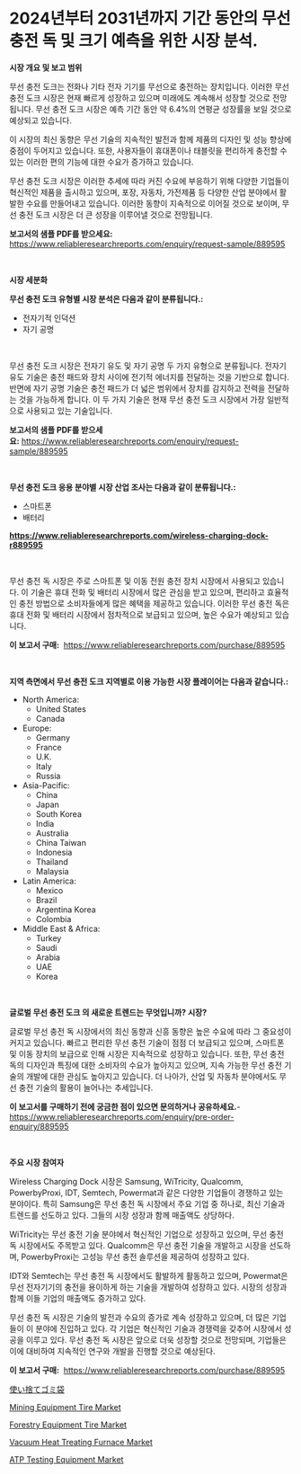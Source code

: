 <p><h1>2024년부터 2031년까지 기간 동안의 무선 충전 독 및 크기 예측을 위한 시장 분석.</h1></p><p><strong>시장 개요 및 보고 범위</strong></p>
<p><p>무선 충전 도크는 전화나 기타 전자 기기를 무선으로 충전하는 장치입니다. 이러한 무선 충전 도크 시장은 현재 빠르게 성장하고 있으며 미래에도 계속해서 성장할 것으로 전망됩니다. 무선 충전 도크 시장은 예측 기간 동안 약 6.4%의 연평균 성장률을 보일 것으로 예상되고 있습니다.</p><p>이 시장의 최신 동향은 무선 기술의 지속적인 발전과 함께 제품의 디자인 및 성능 향상에 중점이 두어지고 있습니다. 또한, 사용자들이 휴대폰이나 태블릿을 편리하게 충전할 수 있는 이러한 편의 기능에 대한 수요가 증가하고 있습니다.</p><p>무선 충전 도크 시장은 이러한 추세에 따라 커진 수요에 부응하기 위해 다양한 기업들이 혁신적인 제품을 출시하고 있으며, 포장, 자동차, 가전제품 등 다양한 산업 분야에서 활발한 수요를 만들어내고 있습니다. 이러한 동향이 지속적으로 이어질 것으로 보이며, 무선 충전 도크 시장은 더 큰 성장을 이루어낼 것으로 전망됩니다.</p></p>
<p><strong>보고서의 샘플 PDF를 받으세요:</strong> <a href="https://www.reliableresearchreports.com/enquiry/request-sample/889595">https://www.reliableresearchreports.com/enquiry/request-sample/889595</a></p>
<p>&nbsp;</p>
<p><strong>시장 세분화</strong></p>
<p><strong>무선 충전 도크 유형별 시장 분석은 다음과 같이 분류됩니다.:</strong></p>
<p><ul><li>전자기적 인덕션</li><li>자기 공명</li></ul></p>
<p>&nbsp;</p>
<p><p>무선 충전 도크 시장은 전자기 유도 및 자기 공명 두 가지 유형으로 분류됩니다. 전자기 유도 기술은 충전 패드와 장치 사이에 전기적 에너지를 전달하는 것을 기반으로 합니다. 반면에 자기 공명 기술은 충전 패드가 더 넓은 범위에서 장치를 감지하고 전력을 전달하는 것을 가능하게 합니다. 이 두 가지 기술은 현재 무선 충전 도크 시장에서 가장 일반적으로 사용되고 있는 기술입니다.</p></p>
<p><strong>보고서의 샘플 PDF를 받으세요:</strong>&nbsp;<a href="https://www.reliableresearchreports.com/enquiry/request-sample/889595">https://www.reliableresearchreports.com/enquiry/request-sample/889595</a></p>
<p>&nbsp;</p>
<p><strong> 무선 충전 도크 응용 분야별 시장 산업 조사는 다음과 같이 분류됩니다.:</strong></p>
<p><ul><li>스마트폰</li><li>배터리</li></ul></p>
<p><strong><a href="https://www.reliableresearchreports.com/wireless-charging-dock-r889595">https://www.reliableresearchreports.com/wireless-charging-dock-r889595</a></strong></p>
<p>&nbsp;</p>
<p><p>무선 충전 독 시장은 주로 스마트폰 및 이동 전원 충전 장치 시장에서 사용되고 있습니다. 이 기술은 휴대 전화 및 배터리 시장에서 많은 관심을 받고 있으며, 편리하고 효율적인 충전 방법으로 소비자들에게 많은 혜택을 제공하고 있습니다. 이러한 무선 충전 독은 휴대 전화 및 배터리 시장에서 점차적으로 보급되고 있으며, 높은 수요가 예상되고 있습니다.</p></p>
<p><strong>이 보고서 구매:</strong>&nbsp; <a href="https://www.reliableresearchreports.com/purchase/889595">https://www.reliableresearchreports.com/purchase/889595</a></p>
<p>&nbsp;</p>
<p><strong>지역 측면에서 무선 충전 도크 지역별로 이용 가능한 시장 플레이어는 다음과 같습니다.:</strong></p>
<p><ul>
    <li>
        North America:
        <ul>
            <li>United States</li>
            <li>Canada</li>
        </ul>
    </li>
    <li>
        Europe:
        <ul>
            <li>Germany</li>
            <li>France</li>
            <li>U.K.</li>
            <li>Italy</li>
            <li>Russia</li>
        </ul>
    </li>
    <li>
        Asia-Pacific:
        <ul>
            <li>China</li>
            <li>Japan</li>
            <li>South Korea</li>
            <li>India</li>
            <li>Australia</li>
            <li>China Taiwan</li>
            <li>Indonesia</li>
            <li>Thailand</li>
            <li>Malaysia</li>
        </ul>
    </li>
    <li>
        Latin America:
        <ul>
            <li>Mexico</li>
            <li>Brazil</li>
            <li>Argentina Korea</li>
            <li>Colombia</li>
        </ul>
    </li>
    <li>
        Middle East & Africa:
        <ul>
            <li>Turkey</li>
            <li>Saudi</li>
            <li>Arabia</li>
            <li>UAE</li>
            <li>Korea</li>
        </ul>
    </li>
    </ul></p>
<p>&nbsp;</p>
<p><strong>글로벌 무선 충전 도크 의 새로운 트렌드는 무엇입니까? 시장?</strong></p>
<p><p>글로벌 무선 충전 독 시장에서의 최신 동향과 신흥 동향은 높은 수요에 따라 그 중요성이 커지고 있습니다. 빠르고 편리한 무선 충전 기술이 점점 더 보급되고 있으며, 스마트폰 및 이동 장치의 보급으로 인해 시장은 지속적으로 성장하고 있습니다. 또한, 무선 충전 독의 디자인과 특징에 대한 소비자의 수요가 높아지고 있으며, 지속 가능한 무선 충전 기술의 개발에 대한 관심도 높아지고 있습니다. 더 나아가, 산업 및 자동차 분야에서도 무선 충전 기술의 활용이 늘어나는 추세입니다.</p></p>
<p><strong>이 보고서를 구매하기 전에 궁금한 점이 있으면 문의하거나 공유하세요.</strong>- <a href="https://www.reliableresearchreports.com/enquiry/pre-order-enquiry/889595">https://www.reliableresearchreports.com/enquiry/pre-order-enquiry/889595</a></p>
<p>&nbsp;</p>
<p><strong>주요 시장 참여자</strong></p>
<p><p>Wireless Charging Dock 시장은 Samsung, WiTricity, Qualcomm, PowerbyProxi, IDT, Semtech, Powermat과 같은 다양한 기업들이 경쟁하고 있는 분야이다. 특히 Samsung은 무선 충전 독 시장에서 주요 기업 중 하나로, 최신 기술과 트렌드를 선도하고 있다. 그들의 시장 성장과 함께 매출액도 상당하다.</p><p>WiTricity는 무선 충전 기술 분야에서 혁신적인 기업으로 성장하고 있으며, 무선 충전 독 시장에서도 주목받고 있다. Qualcomm은 무선 충전 기술을 개발하고 시장을 선도하며, PowerbyProxi는 고성능 무선 충전 솔루션을 제공하여 성장하고 있다.</p><p>IDT와 Semtech는 무선 충전 독 시장에서도 활발하게 활동하고 있으며, Powermat은 무선 전자기기의 충전을 용이하게 하는 기술을 개발하여 성장하고 있다. 시장의 성장과 함께 이들 기업의 매출액도 증가하고 있다.</p><p>무선 충전 독 시장은 기술의 발전과 수요의 증가로 계속 성장하고 있으며, 더 많은 기업들이 이 분야에 진입하고 있다. 각 기업은 혁신적인 기술과 경쟁력을 갖추어 시장에서 성공을 이루고 있다. 무선 충전 독 시장은 앞으로 더욱 성장할 것으로 전망되며, 기업들은 이에 대비하여 지속적인 연구와 개발을 진행할 것으로 예상된다.</p></p>
<p><strong>이 보고서 구매:</strong>&nbsp;&nbsp;<a href="https://www.reliableresearchreports.com/purchase/889595">https://www.reliableresearchreports.com/purchase/889595</a></p>
<p><p><a href="https://github.com/nxboeu02965442/Market-Research-Report-List-1/blob/main/269989329726.md">使い捨てゴミ袋</a></p><p><a href="https://www.linkedin.com/pulse/mining-equipment-tire-market-size-growth-outlook-from-2024-qwpge?trackingId=nD7lJamf0OA%2By3Qjh8Fu8Q%3D%3D">Mining Equipment Tire Market</a></p><p><a href="https://www.linkedin.com/pulse/global-forestry-equipment-tire-market-types-applications-major-eqa7e?trackingId=wvC2gZC5gvyriQXtkSaW0g%3D%3D">Forestry Equipment Tire Market</a></p><p><a href="https://github.com/lataunyatinikmelvin59ilbd0dv/Market-Research-Report-List-2/blob/main/vacuum-heat-treating-furnace-market.md">Vacuum Heat Treating Furnace Market</a></p><p><a href="https://github.com/pgtimber/Market-Research-Report-List-2/blob/main/atp-testing-equipment-market.md">ATP Testing Equipment Market</a></p></p>